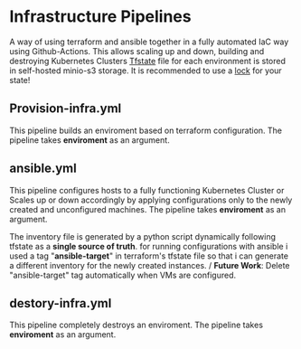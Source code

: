 # Infrastructure Pipelines
A way of using terraform and ansible together in a fully automated IaC way using Github-Actions. This allows scaling up and down, building and destroying Kubernetes Clusters
[Tfstate](https://developer.hashicorp.com/terraform/language/state) file for each environment is stored in self-hosted minio-s3 storage. It is recommended to use a [lock](https://developer.hashicorp.com/terraform/language/state/locking) for your state!

## Provision-infra.yml
This pipeline builds an enviroment based on terraform configuration. The pipeline takes **enviroment** as an argument.

## ansible.yml
This pipeline configures hosts to a fully functioning Kubernetes Cluster or Scales up or down accordingly by applying configurations only to the newly created and unconfigured machines. The pipeline takes **enviroment** as an argument.

The inventory file is generated by a python script dynamically following tfstate as a **single source of truth**. for running configurations with ansible i used a tag "**ansible-target**" in terraform's tfstate file so that i can generate a different inventory for the newly created instances. /
**Future Work**: Delete "ansible-target" tag automatically when VMs are configured.

## destory-infra.yml
This pipeline completely destroys an enviroment. The pipeline takes **enviroment** as an argument.
